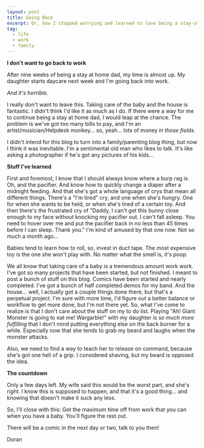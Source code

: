 ```yaml
---
layout: post
title: Going Back
excerpt: Or, how I stopped worrying and learned to love being a stay-at-home dad.
tag:
  - life
  - work
  - family
---
```



**I don't want to go back to work**

After nine weeks of being a stay at home dad, my time is almost up. My daughter starts daycare next week and I'm going back into work.

*And it's horrible.*

I really don't want to leave this. Taking care of the baby and the house is fantastic. I didn't think I'd like it as much as I do. If there were a way for me to continue being a stay at home dad, I would leap at the chance. The problem is we've got too many bills to pay, and I'm an artist/musician/Helpdesk monkey... so, yeah... lots of money *in those fields*.

I didn't intend for this blog to turn into a family/parenting blog thing, but now I think it was inevitable. I'm a sentimental old man who likes to talk. It's like asking a photographer if he's got any pictures of his kids...

**Stuff I've learned**

First and foremost, I know that I should always know where a burp rag is. Oh, and the pacifier. And know how to quickly change a diaper after a midnight feeding. And that she's got a whole language of crys that mean all different things. There's a "I'm tired" cry, and one when she's hungry. One for when she wants to be held, or when she's tired of a certain toy. And then there's the frustrated cry of "Daddy, I can't get this bunny close enough to my face without knocking my pacifier out. I can't fall asleep. You need to hover over me and put the pacifier back in no less than 45 times before I can sleep. Thank you." I'm kind of amused by that one now. Not so much a month ago...

Babies tend to learn how to roll, so, invest in duct tape. The most expensive toy is the one she won't play with. No matter what the smell is, *it's poop.*

We all know that taking care of a baby is a tremendous amount work work. I've got so many projects that have been started, but not finished. I meant to post a bunch of stuff on this blog. Comics have been started and nearly completed. I've got a bunch of half completed demos for my band. And the house... well, I actually got a couple things done there, but that's a perpetual project. I'm sure with more time, I'd figure out a better balance or workflow to get more done, but I'm not there yet. So, what I've come to realize is that I don't care about the stuff on my to do list. Playing "Ah! Giant Monster is going to eat me! Wargarble!" with my daughter is *so much more fulfilling* that I don't mind putting everything else on the back burner for a while. Especially now that she tends to grab my beard and laughs when the monster attacks.

Also, we need to find a way to teach her to release on command, because she's got one hell of a grip. I considered shaving, but my beard is opposed the idea.

**The countdown**

Only a few days left. My wife said this would be the worst part, and she's right. I know this is supposed to happen, and that it's a good thing... and knowing that doesn't make it suck any less.

So, I'll close with this: Get the maximum time off from work that you can when you have a baby. You'll figure the rest out.

There will be a comic in the next day or two, talk to you then!

Doran
